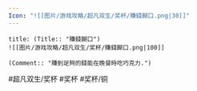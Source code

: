 ```yaml
---
Icon: "![[图片/游戏攻略/超凡双生/奖杯/賺錢餬口.png|30]]"
---
```

```ad-common-bronze-trophy
title: (Title:: "賺錢餬口")
![[图片/游戏攻略/超凡双生/奖杯/賺錢餬口.png|100]]

(Comment:: "賺到足夠的錢能在晚餐時吃巧克力.")
```

#超凡双生/奖杯 #奖杯 #奖杯/铜
